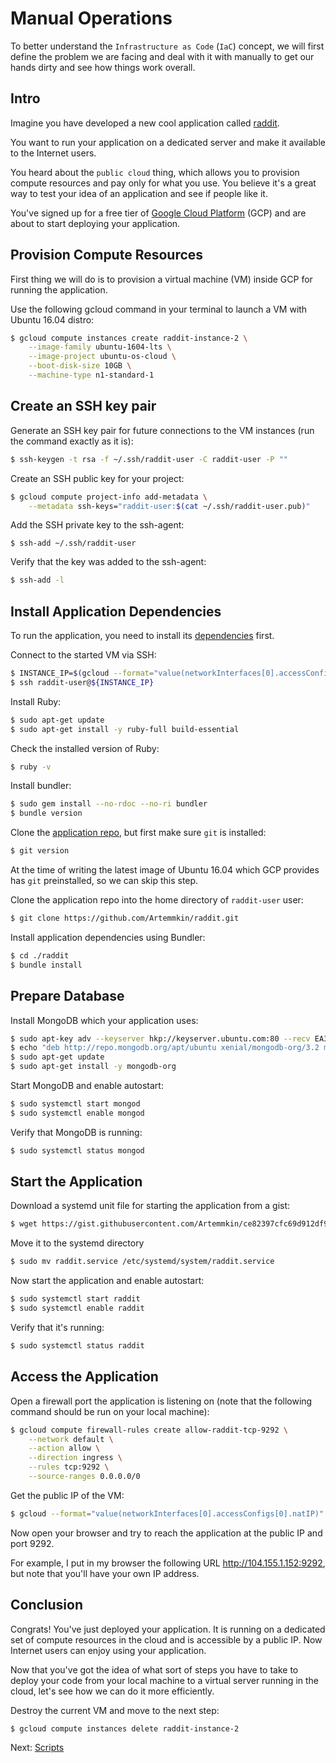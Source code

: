 # Manual Operations

To better understand the `Infrastructure as Code` (`IaC`) concept, we will first define the problem we are facing and deal with it with manually to get our hands dirty and see how things work overall.

## Intro

Imagine you have developed a new cool application called [raddit](https://github.com/Artemmkin/raddit).

You want to run your application on a dedicated server and make it available to the Internet users.

You heard about the `public cloud` thing, which allows you to provision compute resources and pay only for what you use. You believe it's a great way to test your idea of an application and see if people like it.

You've signed up for a free tier of [Google Cloud Platform](https://cloud.google.com/) (GCP) and are about to start deploying your application.

## Provision Compute Resources

First thing we will do is to provision a virtual machine (VM) inside GCP for running the application.

Use the following gcloud command in your terminal to launch a VM with Ubuntu 16.04 distro:

```bash
$ gcloud compute instances create raddit-instance-2 \
    --image-family ubuntu-1604-lts \
    --image-project ubuntu-os-cloud \
    --boot-disk-size 10GB \
    --machine-type n1-standard-1
```

## Create an SSH key pair

Generate an SSH key pair for future connections to the VM instances (run the command exactly as it is):

```bash
$ ssh-keygen -t rsa -f ~/.ssh/raddit-user -C raddit-user -P ""
```

Create an SSH public key for your project:

```bash
$ gcloud compute project-info add-metadata \
    --metadata ssh-keys="raddit-user:$(cat ~/.ssh/raddit-user.pub)"
```

Add the SSH private key to the ssh-agent:

```
$ ssh-add ~/.ssh/raddit-user
```

Verify that the key was added to the ssh-agent:

```bash
$ ssh-add -l
```

## Install Application Dependencies

To run the application, you need to install its [dependencies](https://github.com/Artemmkin/raddit#application-dependencies) first.

Connect to the started VM via SSH:

```bash
$ INSTANCE_IP=$(gcloud --format="value(networkInterfaces[0].accessConfigs[0].natIP)" compute instances describe raddit-instance-2)
$ ssh raddit-user@${INSTANCE_IP}
```

Install Ruby:

```bash
$ sudo apt-get update
$ sudo apt-get install -y ruby-full build-essential
```

Check the installed version of Ruby:

```bash
$ ruby -v
```

Install bundler:

```bash
$ sudo gem install --no-rdoc --no-ri bundler
$ bundle version
```

Clone the [application repo](https://github.com/Artemmkin/raddit), but first make sure `git` is installed:
```bash
$ git version
```

At the time of writing the latest image of Ubuntu 16.04 which GCP provides has `git` preinstalled, so we can skip this step.

Clone the application repo into the home directory of `raddit-user` user:

```bash
$ git clone https://github.com/Artemmkin/raddit.git
```

Install application dependencies using Bundler:

```bash
$ cd ./raddit
$ bundle install
```

## Prepare Database

Install MongoDB which your application uses:

```bash
$ sudo apt-key adv --keyserver hkp://keyserver.ubuntu.com:80 --recv EA312927
$ echo "deb http://repo.mongodb.org/apt/ubuntu xenial/mongodb-org/3.2 multiverse" | sudo tee /etc/apt/sources.list.d/mongodb-org-3.2.list
$ sudo apt-get update
$ sudo apt-get install -y mongodb-org
```

Start MongoDB and enable autostart:

```bash
$ sudo systemctl start mongod
$ sudo systemctl enable mongod
```

Verify that MongoDB is running:

```bash
$ sudo systemctl status mongod
```

## Start the Application

Download a systemd unit file for starting the application from a gist:

```bash
$ wget https://gist.githubusercontent.com/Artemmkin/ce82397cfc69d912df9cd648a8d69bec/raw/7193a36c9661c6b90e7e482d256865f085a853f2/raddit.service
```

Move it to the systemd directory

```bash
$ sudo mv raddit.service /etc/systemd/system/raddit.service
```

Now start the application and enable autostart:

```bash
$ sudo systemctl start raddit
$ sudo systemctl enable raddit
```

Verify that it's running:

```bash
$ sudo systemctl status raddit
```

## Access the Application

Open a firewall port the application is listening on (note that the following command should be run on your local machine):

```bash
$ gcloud compute firewall-rules create allow-raddit-tcp-9292 \
    --network default \
    --action allow \
    --direction ingress \
    --rules tcp:9292 \
    --source-ranges 0.0.0.0/0
```

Get the public IP of the VM:

```bash
$ gcloud --format="value(networkInterfaces[0].accessConfigs[0].natIP)" compute instances describe raddit-instance-2
```

Now open your browser and try to reach the application at the public IP and port 9292.

For example, I put in my browser the following URL http://104.155.1.152:9292, but note that you'll have your own IP address.

## Conclusion

Congrats! You've just deployed your application. It is running on a dedicated set of compute resources in the cloud and is accessible by a public IP. Now Internet users can enjoy using your application.

Now that you've got the idea of what sort of steps you have to take to deploy your code from your local machine to a virtual server running in the cloud, let's see how we can do it more efficiently.

Destroy the current VM and move to the next step:

```bash
$ gcloud compute instances delete raddit-instance-2
```

Next: [Scripts](03-scripts.md)

